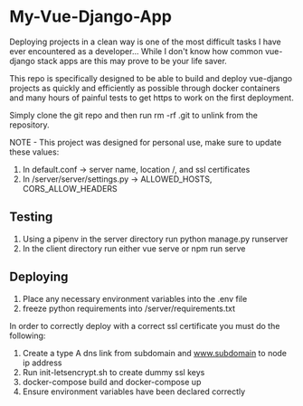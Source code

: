 # My-Vue-Django-App
Deploying projects in a clean way is one of the most difficult tasks I have ever encountered as a developer... While I don't know how common vue-django stack apps are this may prove to be your life saver.

This repo is specifically designed to be able to build and deploy vue-django projects as quickly and efficiently as possible through docker containers and many hours of painful tests to get https to work on the first deployment.

Simply clone the git repo and then run rm -rf .git to unlink from the repository.

NOTE - This project was designed for personal use, make sure to update these values:
1. In default.conf -> server name, location /, and ssl certificates
2. In /server/server/settings.py -> ALLOWED_HOSTS, CORS_ALLOW_HEADERS
 

## Testing
1. Using a pipenv in the server directory run python manage.py runserver
2. In the client directory run either vue serve or npm run serve


## Deploying
1. Place any necessary environment variables into the .env file
2. freeze python requirements into /server/requirements.txt

In order to correctly deploy with a correct ssl certificate you must do the following:
1. Create a type A dns link from subdomain and www.subdomain to node ip address
2. Run init-letsencrypt.sh to create dummy ssl keys
3. docker-compose build and docker-compose up
4. Ensure environment variables have been declared correctly